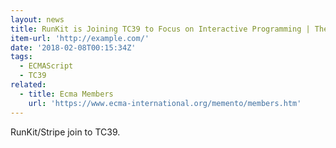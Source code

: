 ```yaml
---
layout: news
title: RunKit is Joining TC39 to Focus on Interactive Programming | The RunKit Blog
item-url: 'http://example.com/'
date: '2018-02-08T00:15:34Z'
tags:
  - ECMAScript
  - TC39
related:
  - title: Ecma Members
    url: 'https://www.ecma-international.org/memento/members.htm'
---
```

RunKit/Stripe join to TC39.
